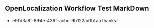 ## OpenLocalization Workflow Test MarkDown
* e9fd3a8f-894e-436f-acbc-9b122ad1b1aa thanks!

<!--HONumber=Jul16_HO2-->


